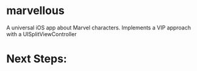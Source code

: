 # marvellous
A universal iOS app about Marvel characters.
Implements a VIP approach with a UISplitViewController

# Next Steps:
